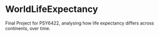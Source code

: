 # WorldLifeExpectancy
Final Project for PSY6422, analysing how life expectancy differs across continents, over time.
